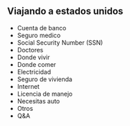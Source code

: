 ## Viajando a estados unidos

- Cuenta de banco
- Seguro medico
- Social Security Number (SSN)
- Doctores
- Donde vivir
- Donde comer
- Electricidad
- Seguro de vivienda
- Internet
- Licencia de manejo
- Necesitas auto
- Otros
- Q&A
